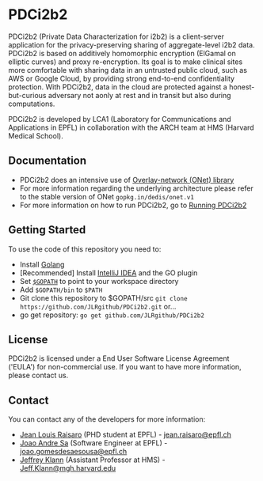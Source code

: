# PDCi2b2 
PDCi2b2 (Private Data Characterization for i2b2) is a client-server application for the privacy-preserving sharing of aggregate-level i2b2 data. PDCi2b2 is based on additively homomorphic encryption (ElGamal on elliptic curves) and proxy re-encryption. Its goal is to make clinical sites more comfortable with sharing data in an untrusted public cloud, such as AWS or Google Cloud, by providing strong end-to-end confidentiality protection. With PDCi2b2, data in the cloud are protected against a honest-but-curious adversary not aonly at rest and in transit but also during computations.

PDCi2b2 is developed by LCA1 (Laboratory for Communications and Applications in EPFL) in collaboration with the ARCH team at HMS (Harvard Medical School).  

## Documentation

* PDCi2b2 does an intensive use of [Overlay-network (ONet) library](https://github.com/dedis/onet)
* For more information regarding the underlying architecture please refer to the stable version of ONet `gopkg.in/dedis/onet.v1`
* For more information on how to run PDCi2b2, go to [Running PDCi2b2](https://github.com/JLRgithub/PDCi2b2/wiki/Running-PDCi2b2)

## Getting Started

To use the code of this repository you need to:

- Install [Golang](https://golang.org/doc/install)
- [Recommended] Install [IntelliJ IDEA](https://www.jetbrains.com/idea/) and the GO plugin
- Set [`$GOPATH`](https://golang.org/doc/code.html#GOPATH) to point to your workspace directory
- Add `$GOPATH/bin` to `$PATH`
- Git clone this repository to $GOPATH/src `git clone https://github.com/JLRgithub/PDCi2b2.git` or...
- go get repository: `go get github.com/JLRgithub/PDCi2b2`


## License

PDCi2b2 is licensed under a End User Software License Agreement ('EULA') for non-commercial use. If you want to have more information, please contact us.

## Contact
You can contact any of the developers for more information:

* [Jean Louis Raisaro](https://github.com/JLRgithub) (PHD student at EPFL) - jean.raisaro@epfl.ch
* [Joao Andre Sa](https://github.com/JoaoAndreSa) (Software Engineer at EPFL) - joao.gomesdesaesousa@epfl.ch
* [Jeffrey Klann](https://github.com/jklann) (Assistant Professor at HMS) - Jeff.Klann@mgh.harvard.edu